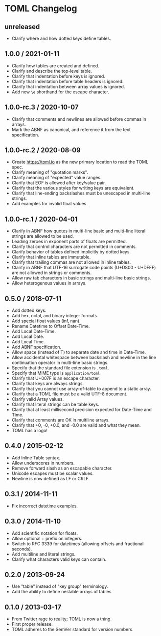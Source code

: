 # TOML Changelog

## unreleased

* Clarify where and how dotted keys define tables.

## 1.0.0 / 2021-01-11

* Clarify how tables are created and defined.
* Clarify and describe the top-level table.
* Clarify that indentation before keys is ignored.
* Clarify that indentation before table headers is ignored.
* Clarify that indentation between array values is ignored.
* Add new `\e` shorthand for the escape character.

## 1.0.0-rc.3 / 2020-10-07

* Clarify that comments and newlines are allowed before commas in arrays.
* Mark the ABNF as canonical, and reference it from the text specification.

## 1.0.0-rc.2 / 2020-08-09

* Create https://toml.io as the new primary location to read the TOML spec.
* Clarify meaning of "quotation marks".
* Clarify meaning of "expected" value ranges.
* Clarify that EOF is allowed after key/value pair.
* Clarify that the various styles for writing keys are equivalent.
* Clarify that line-ending backslashes must be unescaped in multi-line strings.
* Add examples for invalid float values.

## 1.0.0-rc.1 / 2020-04-01

* Clarify in ABNF how quotes in multi-line basic and multi-line literal strings
  are allowed to be used.
* Leading zeroes in exponent parts of floats are permitted.
* Clarify that control characters are not permitted in comments.
* Clarify behavior of tables defined implicitly by dotted keys.
* Clarify that inline tables are immutable.
* Clarify that trailing commas are not allowed in inline tables.
* Clarify in ABNF that UTF-16 surrogate code points (U+D800 - U+DFFF) are not
  allowed in strings or comments.
* Allow raw tab characters in basic strings and multi-line basic strings.
* Allow heterogenous values in arrays.

## 0.5.0 / 2018-07-11

* Add dotted keys.
* Add hex, octal, and binary integer formats.
* Add special float values (inf, nan).
* Rename Datetime to Offset Date-Time.
* Add Local Date-Time.
* Add Local Date.
* Add Local Time.
* Add ABNF specification.
* Allow space (instead of T) to separate date and time in Date-Time.
* Allow accidental whitespace between backslash and newline in the line
  continuation operator in multi-line basic strings.
* Specify that the standard file extension is `.toml`.
* Specify that MIME type is `application/toml`
* Clarify that U+007F is an escape character.
* Clarify that keys are always strings.
* Clarify that you cannot use array-of-table to append to a static array.
* Clarify that a TOML file must be a valid UTF-8 document.
* Clarify valid Array values.
* Clarify that literal strings can be table keys.
* Clarify that at least millisecond precision expected for Date-Time and Time.
* Clarify that comments are OK in multiline arrays.
* Clarify that +0, -0, +0.0, and -0.0 are valid and what they mean.
* TOML has a logo!

## 0.4.0 / 2015-02-12

* Add Inline Table syntax.
* Allow underscores in numbers.
* Remove forward slash as an escapable character.
* Unicode escapes must be scalar values.
* Newline is now defined as LF or CRLF.

## 0.3.1 / 2014-11-11

* Fix incorrect datetime examples.

## 0.3.0 / 2014-11-10

* Add scientific notation for floats.
* Allow optional + prefix on integers.
* Switch to RFC 3339 for datetimes (allowing offsets and fractional seconds).
* Add multiline and literal strings.
* Clarify what characters valid keys can contain.

## 0.2.0 / 2013-09-24

* Use "table" instead of "key group" terminology.
* Add the ability to define nestable arrays of tables.

## 0.1.0 / 2013-03-17

* From Twitter rage to reality; TOML is now a thing.
* First proper release.
* TOML adheres to the SemVer standard for version numbers.
